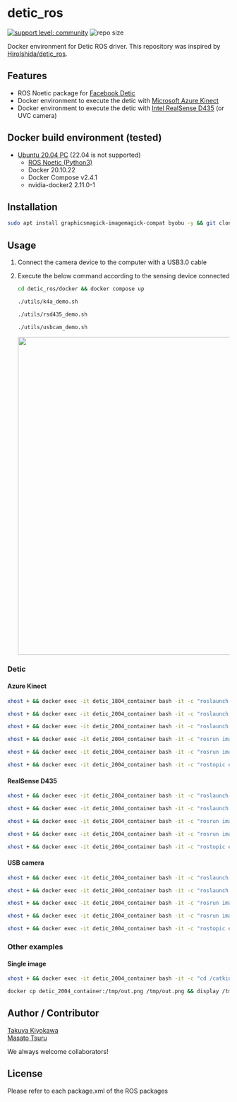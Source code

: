 # detic_ros

[![support level: community](https://img.shields.io/badge/support%20level-community-lightgray.svg)](https://rosindustrial.org/news/2016/10/7/better-supporting-a-growing-ros-industrial-software-platform)
![repo size](https://img.shields.io/github/repo-size/UOsaka-Harada-Laboratory/detic_ros)

Docker environment for Detic ROS driver. This repository was inspired by [HiroIshida/detic_ros](https://github.com/HiroIshida/detic_ros).

## Features

- ROS Noetic package for [Facebook Detic](https://github.com/facebookresearch/Detic)  
- Docker environment to execute the detic with [Microsoft Azure Kinect](https://azure.microsoft.com/en-us/products/kinect-dk/#overview)  
- Docker environment to execute the detic with [Intel RealSense D435](https://www.intel.com/content/www/us/en/products/sku/128255/intel-realsense-depth-camera-d435/specifications.html) (or UVC camera)  

## Docker build environment (tested)

- [Ubuntu 20.04 PC](https://ubuntu.com/certified/laptops?q=&limit=20&vendor=Dell&vendor=Lenovo&vendor=HP&release=20.04+LTS) (22.04 is not supported)
  - [ROS Noetic (Python3)](https://wiki.ros.org/noetic/Installation/Ubuntu)
  - Docker 20.10.22
  - Docker Compose v2.4.1
  - nvidia-docker2 2.11.0-1

## Installation
```bash
sudo apt install graphicsmagick-imagemagick-compat byobu -y && git clone git@github.com:UOsaka-Harada-Laboratory/detic_ros.git --recursive --depth 1 && cd detic_ros/docker && COMPOSE_DOCKER_CLI_BUILD=1 DOCKER_BUILDKIT=1 docker compose build --no-cache --parallel 
```

## Usage

1. Connect the camera device to the computer with a USB3.0 cable

2. Execute the below command according to the sensing device connected
    ```bash
    cd detic_ros/docker && docker compose up
    ```

    ```bash
    ./utils/k4a_demo.sh
    ```

    ```bash
    ./utils/rsd435_demo.sh
    ```

    ```bash
    ./utils/usbcam_demo.sh
    ```  
    <img src=image/demo.gif width=720>  

### Detic

#### Azure Kinect
  ```bash
  xhost + && docker exec -it detic_1804_container bash -it -c "roslaunch detic_ros k4a_bringup.launch"
  ```  

  ```bash
  xhost + && docker exec -it detic_2004_container bash -it -c "roslaunch detic_ros resize.launch"
  ```  

  ```bash
  xhost + && docker exec -it detic_2004_container bash -it -c "roslaunch detic_ros sample.launch out_debug_img:=true out_debug_segimg:=false compressed:=false device:=auto input_image:=/resized_image_color"
  ```  

  ```bash
  xhost + && docker exec -it detic_2004_container bash -it -c "rosrun image_view image_view image:=/docker/detic_segmentor/debug_image"
  ```  

  ```bash
  xhost + && docker exec -it detic_2004_container bash -it -c "rosrun image_view image_view image:=/docker/detic_segmentor/debug_segmentation_image _do_dynamic_scaling:=true"
  ```  

  ```bash
  xhost + && docker exec -it detic_2004_container bash -it -c "rostopic echo /docker/detic_segmentor/segmentation_info/detected_classes"
  ```

#### RealSense D435
  ```bash
  xhost + && docker exec -it detic_2004_container bash -it -c "roslaunch detic_ros rsd435_bringup.launch"
  ```  

  ```bash
  xhost + && docker exec -it detic_2004_container bash -it -c "roslaunch detic_ros sample.launch out_debug_img:=true out_debug_segimg:=false compressed:=false device:=auto input_image:=/camera/color/image_raw"
  ```  
  ```bash
  xhost + && docker exec -it detic_2004_container bash -it -c "rosrun image_view image_view image:=/docker/detic_segmentor/debug_image"
  ```  

  ```bash
  xhost + && docker exec -it detic_2004_container bash -it -c "rosrun image_view image_view image:=/docker/detic_segmentor/debug_segmentation_image _do_dynamic_scaling:=true"
  ```  

  ```bash
  xhost + && docker exec -it detic_2004_container bash -it -c "rostopic echo /docker/detic_segmentor/segmentation_info/detected_classes"
  ```

#### USB camera
  ```bash
  xhost + && docker exec -it detic_2004_container bash -it -c "roslaunch detic_ros usbcam_bringup.launch" 
  ```  

  ```bash
  xhost + && docker exec -it detic_2004_container bash -it -c "roslaunch detic_ros sample.launch out_debug_img:=true out_debug_segimg:=false compressed:=false device:=auto input_image:=/usb_cam/image_raw"
  ```  

  ```bash
  xhost + && docker exec -it detic_2004_container bash -it -c "rosrun image_view image_view image:=/docker/detic_segmentor/debug_image"
  ```  

  ```bash
  xhost + && docker exec -it detic_2004_container bash -it -c "rosrun image_view image_view image:=/docker/detic_segmentor/debug_segmentation_image _do_dynamic_scaling:=true"
  ```  

  ```bash
  xhost + && docker exec -it detic_2004_container bash -it -c "rostopic echo /docker/detic_segmentor/segmentation_info/detected_classes"
  ```

### Other examples
#### Single image 
  ```bash
  xhost + && docker exec -it detic_2004_container bash -it -c "cd /catkin_ws/src/Detic && python3 demo.py --config-file configs/Detic_LCOCOI21k_CLIP_SwinB_896b32_4x_ft4x_max-size.yaml --input ../detic_ros/data/(image_name).png --output /tmp/out.png --opts MODEL.WEIGHTS models/Detic_LCOCOI21k_CLIP_SwinB_896b32_4x_ft4x_max-size.pth"
  ```  

  ```bash
  docker cp detic_2004_container:/tmp/out.png /tmp/out.png && display /tmp/out.png
  ```

## Author / Contributor

[Takuya Kiyokawa](https://takuya-ki.github.io/)  
[Masato Tsuru](https://tsurumasato.github.io/)

We always welcome collaborators!

## License

Please refer to each package.xml of the ROS packages
